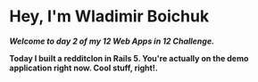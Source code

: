 **<h1>Hey, I'm Wladimir Boichuk</h1>
                                                                                                                                                                                                                                                                                                                                                                                  _<p>Welcome to day 2 of my 12 Web Apps in 12 Challenge.</p>_
                                                                                                                                                                                                                                                                                                                                                                                  <p>Today I built a redditclon in Rails 5. You're actually on the demo application right now. Cool stuff, right!.</p>**
